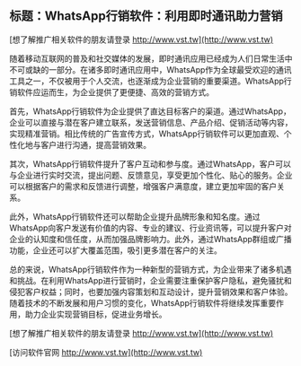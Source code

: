 ## **标题：WhatsApp行销软件：利用即时通讯助力营销**

[想了解推广相关软件的朋友请登录 http://www.vst.tw](http://www.vst.tw)

随着移动互联网的普及和社交媒体的发展，即时通讯应用已经成为人们日常生活中不可或缺的一部分。在诸多即时通讯应用中，WhatsApp作为全球最受欢迎的通讯工具之一，不仅被用于个人交流，也逐渐成为企业营销的重要渠道。WhatsApp行销软件应运而生，为企业提供了更便捷、高效的营销方式。

首先，WhatsApp行销软件为企业提供了直达目标客户的渠道。通过WhatsApp，企业可以直接与潜在客户建立联系，发送营销信息、产品介绍、促销活动等内容，实现精准营销。相比传统的广告宣传方式，WhatsApp行销软件可以更加直观、个性化地与客户进行沟通，提高营销效果。

其次，WhatsApp行销软件提升了客户互动和参与度。通过WhatsApp，客户可以与企业进行实时交流，提出问题、反馈意见，享受更加个性化、贴心的服务。企业可以根据客户的需求和反馈进行调整，增强客户满意度，建立更加牢固的客户关系。

此外，WhatsApp行销软件还可以帮助企业提升品牌形象和知名度。通过WhatsApp向客户发送有价值的内容、专业的建议、行业资讯等，可以提升客户对企业的认知度和信任度，从而加强品牌影响力。此外，通过WhatsApp群组或广播功能，企业还可以扩大覆盖范围，吸引更多潜在客户的关注。

总的来说，WhatsApp行销软件作为一种新型的营销方式，为企业带来了诸多机遇和挑战。在利用WhatsApp进行营销时，企业需要注重保护客户隐私，避免骚扰和侵犯客户权益；同时，也要加强内容策划和互动设计，提升营销效果和客户体验。随着技术的不断发展和用户习惯的变化，WhatsApp行销软件将继续发挥重要作用，助力企业实现营销目标，促进业务增长。

[想了解推广相关软件的朋友请登录 http://www.vst.tw](http://www.vst.tw)


[访问软件官网 http://www.vst.tw](http://www.vst.tw)
